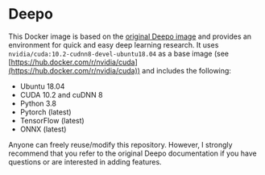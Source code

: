 # Deepo

This Docker image is based on the [original Deepo image](https://github.com/ufoym/deepo) and provides an environment for quick and easy deep learning research. It uses `nvidia/cuda:10.2-cudnn8-devel-ubuntu18.04` as a base image (see [https://hub.docker.com/r/nvidia/cuda](https://hub.docker.com/r/nvidia/cuda)) and includes the following:
* Ubuntu 18.04
* CUDA 10.2 and cuDNN 8
* Python 3.8
* Pytorch (latest)
* TensorFlow (latest)
* ONNX (latest)

Anyone can freely reuse/modify this repository. However, I strongly recommend that you refer to the original Deepo documentation if you have questions or are interested in adding features.